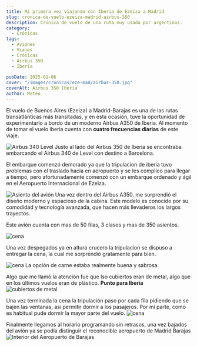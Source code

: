 ```yaml
---
title: Mi primera vez viajando con Iberia de Ezeiza a Madrid
slug: cronica-de-vuelo-ezeiza-madrid-airbus-350
description: Crónica de vuelo de una ruta muy usada por argentinos.
category:
  - Crónicas
tags: 
  - Aviones
  - Viajes
  - Crónicas
  - Airbus 350
  - Iberia
  
pubDate: 2025-01-06
cover: "/images/cronicas/eze-mad/airbus-350.jpg"
coverAlt: Airbus 350 Iberia
author: Mateo
---
```


El vuelo de Buenos Aires (Ezeiza) a Madrid-Barajas es una de las rutas transatlánticas más transitadas, y en esta ocasión, tuve la oportunidad de experimentarlo a bordo de un moderno Airbus A350 de Iberia. 
Al momento de tomar el vuelo iberia cuenta con **cuatro frecuencias diarias** de este viaje.

<img src="/images/cronicas/eze-mad/level-340.jpg" alt="Airbus 340 Level">
Justo al lado del Airbus 350 de Iberia se encontraba embarcando el Airbus 340 de Level con destino a Barcelona.

El embarque comenzó demorado ya que la tripulacion de iberia tuvo problemas con el traslado hacia en aeropuerto y se les complico para llegar a tiempo, pero afortunadamente comenzó con un embarque ordenado y ágil en el Aeropuerto Internacional de Ezeiza.

<img src="/images/cronicas/eze-mad/cabina-avion.jpg" alt="Asiento del avión">
Una vez dentro del Airbus A350, me sorprendió el diseño moderno y espacioso de la cabina. Este modelo es conocido por su comodidad y tecnología avanzada, que hacen más llevaderos los largos trayectos.

Este avión cuenta con mas de 50 filas, 3 clases y mas de 350 asientos.

<img src="/images/cronicas/eze-mad/cena1.jpg" alt="cena">

Una vez despegados ya en altura crucero la tripulacion se dispuso a entregar la cena, la cual me sorprendió gratamente para bien.

<img src="/images/cronicas/eze-mad/cena2.jpg" alt="cena">
 La opción de carne estaba realmente buena y sabrosa.

Algo que me llamó la atención fue que lso cubiertos eran de metal, algo que en los últimos vuelos eran de plástico. **Punto para Iberia**
<img src="/images/cronicas/eze-mad/cubiertos-iberia.jpg" alt="cubiertos de metal">


Una vez terminada la cena la tripulación paso por cada fila pidiendo que se bajen las ventanas, asi permitir dormir a los pasajeros.
Por mi parte, como es habitual pude dormir la mayor parte del vuelo.
<img src="/images/cronicas/eze-mad/cabina-avion.jpg" alt="cena">


Finalmente llegamos al horario programando sin retrasos, una vez bajados del avión ya se podía distinguir el reconocible aeropuerto de Madrid Barajas
<img src="/images/cronicas/eze-mad/barajas-interior.jpg" alt="Interior del Aeropuerto de Barajas ">
